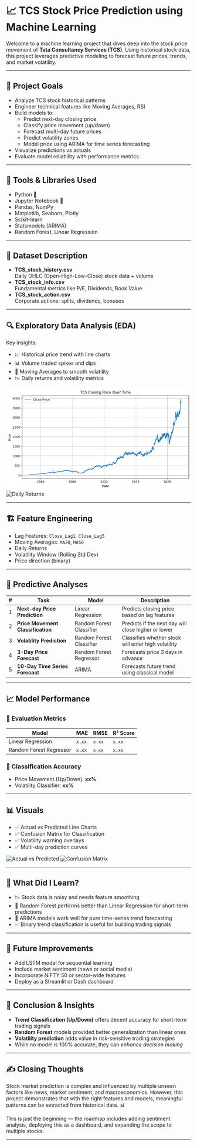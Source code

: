 # 📈 TCS Stock Price Prediction using Machine Learning

Welcome to a machine learning project that dives deep into the stock price movement of **Tata Consultancy Services (TCS)**. Using historical stock data, this project leverages predictive modeling to forecast future prices, trends, and market volatility.

---

## 🧠 Project Goals

- Analyze TCS stock historical patterns
- Engineer technical features like Moving Averages, RSI
- Build models to:
  - Predict next-day closing price
  - Classify price movement (up/down)
  - Forecast multi-day future prices
  - Predict volatility zones
  - Model price using ARIMA for time series forecasting
- Visualize predictions vs actuals
- Evaluate model reliability with performance metrics

---

## 🧰 Tools & Libraries Used

- Python 🐍
- Jupyter Notebook 📓
- Pandas, NumPy
- Matplotlib, Seaborn, Plotly
- Scikit-learn
- Statsmodels (ARIMA)
- Random Forest, Linear Regression

---

## 📁 Dataset Description

- **TCS_stock_history.csv**  
  Daily OHLC (Open-High-Low-Close) stock data + volume  
- **TCS_stock_info.csv**  
  Fundamental metrics like P/E, Dividends, Book Value  
- **TCS_stock_action.csv**  
  Corporate actions: splits, dividends, bonuses

---

## 🔍 Exploratory Data Analysis (EDA)

Key insights:

- 📈 Historical price trend with line charts
- 📊 Volume traded spikes and dips
- 🔄 Moving Averages to smooth volatility
- 📉 Daily returns and volatility metrics

![Price Trend](Assets/Price_Over_Time.png)
![Daily Returns](images/daily_return_histogram.png)

---

## 🏗️ Feature Engineering

- Lag Features: `Close_Lag1`, `Close_Lag5`
- Moving Averages: `MA20`, `MA50`
- Daily Returns
- Volatility Window (Rolling Std Dev)
- Price direction (binary)

---

## 🔮 Predictive Analyses

| # | Task | Model | Description |
|--|------|-------|-------------|
| 1 | **Next-day Price Prediction** | Linear Regression | Predicts closing price based on lag features |
| 2 | **Price Movement Classification** | Random Forest Classifier | Predicts if the next day will close higher or lower |
| 3 | **Volatility Prediction** | Random Forest Classifier | Classifies whether stock will enter high volatility |
| 4 | **3-Day Price Forecast** | Random Forest Regressor | Forecasts price 3 days in advance |
| 5 | **10-Day Time Series Forecast** | ARIMA | Forecasts future trend using classical model |

---

## 📈 Model Performance

### 🧪 Evaluation Metrics

| Model | MAE | RMSE | R² Score |
|-------|-----|------|----------|
| Linear Regression | `x.xx` | `x.xx` | `x.xx` |
| Random Forest Regressor | `x.xx` | `x.xx` | `x.xx` |

### 🎯 Classification Accuracy

- Price Movement (Up/Down): **xx%**
- Volatility Classifier: **xx%**

---

## 📊 Visuals

- ✅ Actual vs Predicted Line Charts
- ✅ Confusion Matrix for Classification
- ✅ Volatility warning overlays
- ✅ Multi-day prediction curves

![Actual vs Predicted](images/actual_vs_predicted_rf.png)
![Confusion Matrix](images/conf_matrix.png)

---

## 🤔 What Did I Learn?

- 📉 Stock data is noisy and needs feature smoothing
- 🧠 Random Forest performs better than Linear Regression for short-term predictions
- 🔮 ARIMA models work well for pure time-series trend forecasting
- ✅ Binary trend classification is useful for building trading signals

---

## 🚀 Future Improvements

- Add LSTM model for sequential learning
- Include market sentiment (news or social media)
- Incorporate NIFTY 50 or sector-wide features
- Deploy as a Streamlit or Dash dashboard

---
## 📌 Conclusion & Insights

- **Trend Classification (Up/Down)** offers decent accuracy for short-term trading signals
- **Random Forest** models provided better generalization than linear ones
- **Volatility prediction** adds value in risk-sensitive trading strategies
- While no model is 100% accurate, they can *enhance decision making*

---

## ✍️ Closing Thoughts

Stock market prediction is complex and influenced by multiple unseen factors like news, market sentiment, and macroeconomics. However, this project demonstrates that with the right features and models, meaningful patterns can be extracted from historical data. 📊

This is just the beginning — the roadmap includes adding sentiment analysis, deploying this as a dashboard, and expanding the scope to multiple stocks.

---

